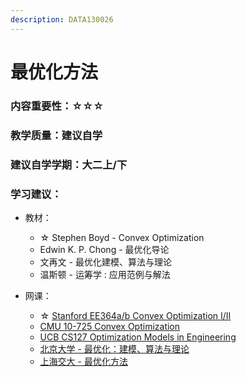 ```yaml
---
description: DATA130026
---
```


# 最优化方法

### 内容重要性：☆☆☆

### 教学质量：建议自学

### 建议自学学期：大二上/下

### 学习建议：

* 教材：
  * ☆ Stephen Boyd - Convex Optimization
  * Edwin K. P. Chong - 最优化导论
  * 文再文 - 最优化建模、算法与理论
  * 温斯顿 - 运筹学 : 应用范例与解法
*   网课：

    * ☆ [Stanford EE364a/b Convex Optimization I/II](https://csdiy.wiki/%E6%95%B0%E5%AD%A6%E8%BF%9B%E9%98%B6/convex/)
    * [CMU 10-725 Convex Optimization](https://www.bilibili.com/video/BV1cL411F7fP)
    * [UCB CS127 Optimization Models in Engineering](https://www.bilibili.com/video/BV19y4y1W7X1)
    * [北京大学 - 最优化：建模、算法与理论](https://www.bilibili.com/video/BV1Kc411i7kJ)
    * [上海交大 - 最优化方法](https://space.bilibili.com/95975441/channel/seriesdetail?sid=1586096)

